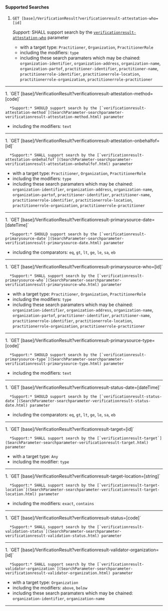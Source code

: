 #### Supported Searches

1. `GET [base]/VerificationResult?verificationresult-attestation-who=[id]`

      *Support:* SHALL support search by the [`verificationresult-attestation-who`](SearchParameter-searchparameter-verificationresult-attestation-who.html) parameter
   - with a target type:  `Practitioner`, `Organization`, `PractitionerRole`
   - including the modifiers:  `type`
   - including these search paramaters which may be chained:  `organization-identifier`, `organization-address`, `organization-name`, `organization-partof`, `practitioner-identifier`, `practitioner-name`, `practitionerrole-identifier`, `practitionerrole-location`, `practitionerrole-organization`, `practitionerrole-practitioner`
<hr />
1. `GET [base]/VerificationResult?verificationresult-attestation-method=[code]`

      *Support:* SHOULD support search by the [`verificationresult-attestation-method`](SearchParameter-searchparameter-verificationresult-attestation-method.html) parameter  
   - including the modifiers:  `text`   
<hr />
1. `GET [base]/VerificationResult?verificationresult-attestation-onbehalfof=[id]`

      *Support:* SHALL support search by the [`verificationresult-attestation-onbehalfof`](SearchParameter-searchparameter-verificationresult-attestation-onbehalfof.html) parameter
   - with a target type:  `Practitioner`, `Organization`, `PractitionerRole`
   - including the modifiers:  `type`
   - including these search paramaters which may be chained:  `organization-identifier`, `organization-address`, `organization-name`, `organization-partof`, `practitioner-identifier`, `practitioner-name`, `practitionerrole-identifier`, `practitionerrole-location`, `practitionerrole-organization`, `practitionerrole-practitioner`
<hr />
1. `GET [base]/VerificationResult?verificationresult-primarysource-date=[dateTime]`

      *Support:* SHOULD support search by the [`verificationresult-primarysource-date`](SearchParameter-searchparameter-verificationresult-primarysource-date.html) parameter   
   - including the comparators:  `eq`, `gt`, `lt`, `ge`, `le`, `sa`, `eb`  
<hr />
1. `GET [base]/VerificationResult?verificationresult-primarysource-who=[id]`

      *Support:* SHALL support search by the [`verificationresult-primarysource-who`](SearchParameter-searchparameter-verificationresult-primarysource-who.html) parameter
   - with a target type:  `Practitioner`, `Organization`, `PractitionerRole`
   - including the modifiers:  `type`
   - including these search paramaters which may be chained:  `organization-identifier`, `organization-address`, `organization-name`, `organization-partof`, `practitioner-identifier`, `practitioner-name`, `practitionerrole-identifier`, `practitionerrole-location`, `practitionerrole-organization`, `practitionerrole-practitioner`
<hr />
1. `GET [base]/VerificationResult?verificationresult-primarysource-type=[code]`

      *Support:* SHOULD support search by the [`verificationresult-primarysource-type`](SearchParameter-searchparameter-verificationresult-primarysource-type.html) parameter  
   - including the modifiers:  `text`   
<hr />
1. `GET [base]/VerificationResult?verificationresult-status-date=[dateTime]`

      *Support:* SHOULD support search by the [`verificationresult-status-date`](SearchParameter-searchparameter-verificationresult-status-date.html) parameter   
   - including the comparators:  `eq`, `gt`, `lt`, `ge`, `le`, `sa`, `eb`  
<hr />
1. `GET [base]/VerificationResult?verificationresult-target=[id]`

      *Support:* SHALL support search by the [`verificationresult-target`](SearchParameter-searchparameter-verificationresult-target.html) parameter
   - with a target type:  `Any`
   - including the modifier: `type`
<hr />
1. `GET [base]/VerificationResult?verificationresult-target-location=[string]`

      *Support:* SHALL support search by the [`verificationresult-target-location`](SearchParameter-searchparameter-verificationresult-target-location.html) parameter  
   - including the modifiers:  `exact`, `contains`   
<hr />
1. `GET [base]/VerificationResult?verificationresult-status=[code]`

      *Support:* SHALL support search by the [`verificationresult-validation-status`](SearchParameter-searchparameter-verificationresult-validation-status.html) parameter     
<hr />
1. `GET [base]/VerificationResult?verificationresult-validator-organization=[id]`

      *Support:* SHALL support search by the [`verificationresult-validator-organization`](SearchParameter-searchparameter-verificationresult-validator-organization.html) parameter
   - with a target type:  `Organization`
   - including the modifiers:  `above`, `below`  
   - including these search paramaters which may be chained:  `organization-identifier`, `organization-name`
<hr />
